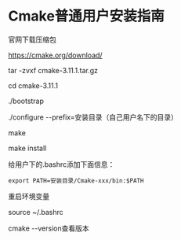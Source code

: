# Cmake普通用户安装指南

官网下载压缩包

https://cmake.org/download/

tar -zvxf cmake-3.11.1.tar.gz

cd cmake-3.11.1

./bootstrap

./configure --prefix=安装目录（自己用户名下的目录）

make 

make install

给用户下的.bashrc添加下面信息：

`export PATH=安装目录/Cmake-xxx/bin:$PATH`

重启环境变量

source ~/.bashrc

cmake --version查看版本